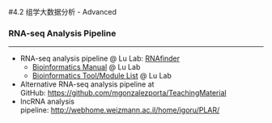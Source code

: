 #4.2 组学大数据分析 - Advanced



### RNA-seq Analysis Pipeline
---


* RNA-seq analysis pipeline @ Lu Lab: [RNAfinder](http://bioinformatics.life.tsinghua.edu.cn/new_home/lulab-software/rnafinder.html)
  *  [Bioinformatics Manual](http://www.ncrnalab.org/wiki/index.php/Bioinformatics_Manual) @ Lu Lab
  *  [Bioinformatics Tool/Module List](http://www.ncrnalab.org/wiki/index.php/Research_@_Lu_Lab#in-house_Tools) @ Lu Lab
* Alternative RNA-seq analysis pipeline at GitHub: https://github.com/mgonzalezporta/TeachingMaterial
* lncRNA analysis pipeline: http://webhome.weizmann.ac.il/home/igoru/PLAR/




